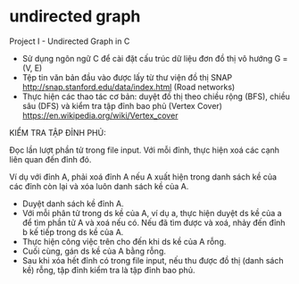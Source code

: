 # undirected graph
Project I - Undirected Graph in C

- Sử dụng ngôn ngữ C để cài đặt cấu trúc dữ liệu đơn đồ thị vô hướng G = (V, E)
- Tệp tin văn bản đầu vào được lấy từ thư viện đồ thị SNAP http://snap.stanford.edu/data/index.html (Road networks)
- Thực hiện các thao tác cơ bản: duyệt đồ thị theo chiều rộng (BFS), chiều sâu (DFS) và kiểm tra tập đỉnh bao phủ (Vertex Cover) https://en.wikipedia.org/wiki/Vertex_cover

KIỂM TRA TẬP ĐỈNH PHỦ:


Đọc lần lượt phần tử trong file input. Với mỗi đỉnh, thực hiện xoá các cạnh liên quan đến đỉnh đó.

Ví dụ với đỉnh A, phải xoá đỉnh A nếu A xuất hiện trong danh sách kề của các đỉnh còn lại và xóa luôn danh sách kề của A.
- Duyệt danh sách kề đỉnh A.
- Với mỗi phân tử trong ds kề của A, ví dụ a, thực hiện duyệt ds kề của a để tìm phần tử A và xoá nếu có. Nếu đã tìm được và xoá, nhảy đến đỉnh b kế tiếp trong ds kề của A.
- Thực hiện công việc trên cho đến khi ds kề của A rỗng.
- Cuối cùng, gán ds kề của A bằng rỗng.
- Sau khi xóa hết đỉnh có trong file input, nếu thu được đồ thị (danh sách kề) rỗng, tập đỉnh kiểm tra là tập đỉnh bao phủ.
